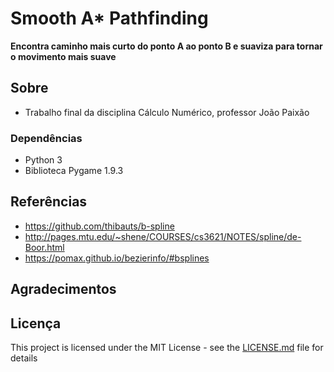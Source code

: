 # Smooth A* Pathfinding

**Encontra caminho mais curto do ponto A ao ponto B e suaviza para tornar o movimento mais suave**

## Sobre

* Trabalho final da disciplina Cálculo Numérico, professor João Paixão

### Dependências

* Python 3
* Biblioteca Pygame 1.9.3

## Referências
* https://github.com/thibauts/b-spline
* http://pages.mtu.edu/~shene/COURSES/cs3621/NOTES/spline/de-Boor.html
* https://pomax.github.io/bezierinfo/#bsplines

## Agradecimentos

## Licença

This project is licensed under the MIT License - see the [LICENSE.md](LICENSE.md) file for details
